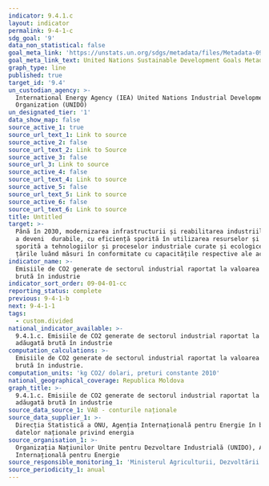 ```yaml
---
indicator: 9.4.1.c
layout: indicator
permalink: 9-4-1-c
sdg_goal: '9'
data_non_statistical: false
goal_meta_link: 'https://unstats.un.org/sdgs/metadata/files/Metadata-09-04-01.pdf '
goal_meta_link_text: United Nations Sustainable Development Goals Metadata (PDF 516 KB)
graph_type: line
published: true
target_id: '9.4'
un_custodian_agency: >-
  International Energy Agency (IEA) United Nations Industrial Development
  Organization (UNIDO)
un_designated_tier: '1'
data_show_map: false
source_active_1: true
source_url_text_1: Link to source
source_active_2: false
source_url_text_2: Link to Source
source_active_3: false
source_url_3: Link to source
source_active_4: false
source_url_text_4: Link to source
source_active_5: false
source_url_text_5: Link to source
source_active_6: false
source_url_text_6: Link to source
title: Untitled
target: >-
  Până în 2030, modernizarea infrastructurii și reabilitarea industriilor pentru
  a deveni  durabile, cu eficiență sporită în utilizarea resurselor și adoptare
  sporită a tehnologiilor și proceselor industriale curate și ecologice, toate
  țările luând măsuri în conformitate cu capacitățile respective ale acestora
indicator_name: >-
  Emisiile de CO2 generate de sectorul industrial raportat la valoarea adăugată
  brută în industrie
indicator_sort_order: 09-04-01-cc
reporting_status: complete
previous: 9-4-1-b
next: 9-4-1-1
tags:
  - custom.divided
national_indicator_available: >-
  9.4.1.c. Emisiile de CO2 generate de sectorul industrial raportat la valoarea
  adăugată brută în industrie
computation_calculations: >-
  Emisiile de CO2 generate de sectorul industrial raportat la valoarea adăugată
  brută în industrie.
computation_units: 'kg CO2/ dolari, preturi constante 2010'
national_geographical_coverage: Republica Moldova
graph_title: >-
  9.4.1.c. Emisiile de CO2 generate de sectorul industrial raportat la valoarea
  adăugată brută în industrie
source_data_source_1: VAB - conturile naționale
source_data_supplier_1: >-
  Direcția Statistică a ONU, Agenția Internațională pentru Energie în baza
  datelor naționale privind energia
source_organisation_1: >-
  Organizația Națiunilor Unite pentru Dezvoltare Industrială (UNIDO), Agenția
  Internațională pentru Energie
source_responsible_monitoring_1: 'Ministerul Agriculturii, Dezvoltării Regionale și Mediului'
source_periodicity_1: anual
---
```

